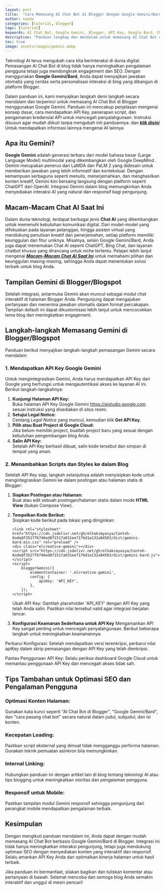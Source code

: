 ```yaml
---
layout: post
title:  "Cara Memasang AI Chat Bot di Blogger dengan Google Gemini/Bard"
author: nanda
categories: [tutorial, blogger]
tags: [tutorial]
keywords: AI Chat Bot, Google Gemini, Blogger, API Key, Google Bard, Chat Bot, panduan AI, pemasangan chat bot
description: "Panduan lengkap dan mendalam untuk memasang AI Chat Bot di platform Blogger menggunakan Google Gemini/Bard. Pelajari langkah-langkah mendapatkan API Key, menambahkan script, dan konfigurasi keamanan untuk meningkatkan interaksi dan pengalaman pengguna blog Anda."
toc: true
image: assets/images/gemini.webp
---
```


Teknologi AI terus mengubah cara kita berinteraksi di dunia digital. Pemasangan AI Chat Bot di blog tidak hanya meningkatkan pengalaman pengguna tetapi juga mendongkrak engagement dan SEO. Dengan menggunakan **Google Gemini/Bard**, Anda dapat menyajikan jawaban otomatis yang cerdas serta personalisasi interaksi di blog yang dibangun di platform Blogger.

Dalam panduan ini, kami menyajikan langkah demi langkah secara mendalam dan terperinci untuk memasang AI Chat Bot di Blogger menggunakan Google Gemini. Panduan ini mencakup penjelasan mengenai konsep dasar, cara mendapatkan API Key, penerapan script, dan pengamanan kredensial API untuk mencegah penyalahgunaan. Instruksi disusun agar mudah diikuti tanpa mengubah inti panduannya. dan ***[klik disini](https://bitdanbyte.id/)*** Untuk mendapatkan informasi lainnya mengenai AI lainnya


## Apa itu Gemini?

**Google Gemini** adalah generasi terbaru dari model bahasa besar (Large Language Model) multimodal yang dikembangkan oleh Google DeepMind . Gemini merupakan penerus dari LaMDA dan PaLM 2 yang didesain untuk memberikan jawaban yang lebih informatif dan kontekstual. Dengan kemampuan serbaguna seperti menulis, menerjemahkan, dan menghasilkan konten kreatif, Gemini kini bersaing langsung dengan platform seperti ChatGPT dari OpenAI. Integrasi Gemini dalam blog memungkinkan Anda menyediakan interaksi AI yang natural dan responsif bagi pengunjung.

## Macam-Macam Chat AI Saat Ini

Dalam dunia teknologi, terdapat berbagai jenis **Chat AI** yang dikembangkan untuk memenuhi kebutuhan komunikasi digital. Dari model-model yang difokuskan pada layanan pelanggan, hingga asisten virtual yang mendukung penulisan kreatif dan penerjemahan, setiap platform memiliki keunggulan dan fitur uniknya. Misalnya, selain Google Gemini/Bard, Anda juga dapat menemukan Chat AI seperti ChatGPT, Bing Chat, dan layanan chatbot khusus yang dirancang untuk niche tertentu. Pelajari lebih lanjut mengenai ***[Macam-Macam Chat AI Saat Ini](https://bitdanbyte.id/review/review-chatai-macam-macam-chat-ai-saat-ini-beserta-kelebihan-dan-kekurangannya/)*** untuk memahami pilihan dan keunggulan masing-masing, sehingga Anda dapat menentukan solusi terbaik untuk blog Anda.

## Tampilan Gemini di Blogger/Blogspot

Setelah integrasi, antarmuka Gemini akan muncul sebagai modul chat interaktif di halaman Blogger Anda. Pengunjung dapat mengajukan pertanyaan dan menerima jawaban otomatis dalam format percakapan. Tampilan default ini dapat dikustomisasi lebih lanjut untuk mencocokkan tema blog dan meningkatkan engagement.

## Langkah-langkah Memasang Gemini di Blogger/Blogspot

Panduan berikut menyajikan langkah-langkah pemasangan Gemini secara mendalam:

### 1. Mendapatkan API Key Google Gemini

Untuk mengintegrasikan Gemini, Anda harus mendapatkan API Key dari Google yang berfungsi untuk mengautentikasi akses ke layanan AI ini. Berikut langkah-langkahnya:

1. **Kunjungi Halaman API Key:**  
   Buka halaman API Key Google Gemini https://aistudio.google.com sesuai instruksi yang disediakan di situs resmi.
2. **Setujui Legal Notice:**  
   Centang *Legal Notice* yang muncul, kemudian klik **Get API Key**.
3. **Pilih atau Buat Project di Google Cloud:**  
   Jika belum memiliki project, buatlah project baru yang sesuai dengan kebutuhan pengembangan blog Anda.
4. **Salin API Key:**  
   Setelah API Key berhasil dibuat, salin kode tersebut dan simpan di tempat yang aman.

### 2. Menambahkan Scripts dan Styles ke dalam Blog

Setelah API Key siap, langkah selanjutnya adalah menyisipkan kode untuk mengintegrasikan Gemini ke dalam postingan atau halaman statis di Blogger:

1. **Siapkan Postingan atau Halaman:**  
   Buat atau edit sebuah postingan/halaman statis dalam mode **HTML View** (bukan Compose View).
2. **Tempelkan Kode Berikut:**  
   Sisipkan kode berikut pada lokasi yang diinginkan:

   ```
   <link rel="stylesheet" href="https://cdn.jsdelivr.net/gh/elhakimyasya/Contoh-Kode@f3527f6746ed8f1517a031ee7176d1a132a84583/dist/gemini-bard.min.css" rel="preload" />
   <div class="elcreative-gemini"></div>
   <script src="https://cdn.jsdelivr.net/gh/elhakimyasya/Contoh-Kode@f3527f6746ed8f1517a031ee7176d1a132a84583/dist/gemini-bard.js"></script>
   <script>
       bloggerGemini({
           elementContainer: '.elcreative-gemini',
           config: {
               apiKey: 'API_KEY',
           },
       });
   </script>
   ```


   Ubah API Key:
Gantilah placeholder 'API_KEY' dengan API Key yang telah Anda salin. Pastikan nilai tersebut valid agar integrasi berjalan lancar.

3. **Konfigurasi Keamanan Sederhana untuk API Key**
Mengamankan API Key sangat penting untuk mencegah penyalahgunaan. Berikut beberapa langkah untuk meningkatkan keamanannya:


Perbarui Konfigurasi:
Setelah mendapatkan versi terenkripsi, perbarui nilai apiKey dalam skrip pemasangan dengan API Key yang telah dienkripsi.

Pantau Penggunaan API Key:
Selalu periksa dashboard Google Cloud untuk memantau penggunaan API Key dan mencegah akses tidak sah.

## Tips Tambahan untuk Optimasi SEO dan Pengalaman Pengguna
### Optimasi Konten Halaman:
Gunakan kata kunci seperti "AI Chat Bot di Blogger", "Google Gemini/Bard", dan "cara pasang chat bot" secara natural dalam judul, subjudul, dan isi konten.

### Kecepatan Loading:
Pastikan script eksternal yang dimuat tidak mengganggu performa halaman. Gunakan teknik pemuatan asinkron bila memungkinkan.

### Internal Linking:
Hubungkan panduan ini dengan artikel lain di blog tentang teknologi AI atau tips blogging untuk meningkatkan otoritas dan pengalaman pengguna.

### Responsif untuk Mobile:
Pastikan tampilan modul Gemini responsif sehingga pengunjung dari perangkat mobile mendapatkan pengalaman terbaik.

## Kesimpulan
Dengan mengikuti panduan mendalam ini, Anda dapat dengan mudah memasang AI Chat Bot berbasis Google Gemini/Bard di Blogger. Integrasi ini tidak hanya meningkatkan interaksi pengunjung, tetapi juga mendukung optimasi SEO dengan menyediakan konten yang interaktif dan responsif. Selalu amankan API Key Anda dan optimalkan kinerja halaman untuk hasil terbaik.

Jika panduan ini bermanfaat, silakan bagikan dan tuliskan komentar atau pertanyaan di bawah. Selamat mencoba dan semoga blog Anda semakin interaktif dan unggul di mesin pencari!